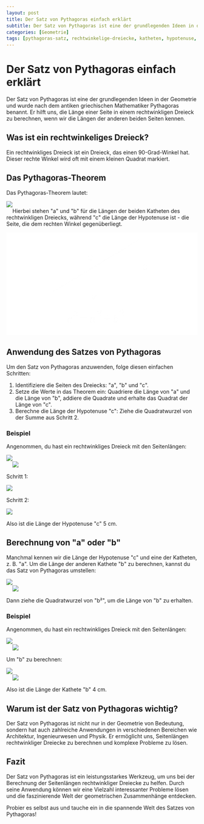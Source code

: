 ```yaml
---
layout: post
title: Der Satz von Pythagoras einfach erklärt
subtitle: Der Satz von Pythagoras ist eine der grundlegenden Ideen in der Geometrie
categories: [Geometrie]
tags: [pythagoras-satz, rechtwinkelige-dreiecke, katheten, hypotenuse, geometrische-berechnungen]
---
```

# Der Satz von Pythagoras einfach erklärt
Der Satz von Pythagoras ist eine der grundlegenden Ideen in der Geometrie und wurde nach dem antiken griechischen Mathematiker Pythagoras benannt. Er hilft uns, die Länge einer Seite in einem rechtwinkligen Dreieck zu berechnen, wenn wir die Längen der anderen beiden Seiten kennen.

## Was ist ein rechtwinkeliges Dreieck?
Ein rechtwinkliges Dreieck ist ein Dreieck, das einen 90-Grad-Winkel hat. Dieser rechte Winkel wird oft mit einem kleinen Quadrat markiert.

## Das Pythagoras-Theorem
Das Pythagoras-Theorem lautet:
<div style="float: left;">
  <img src="https://latex.codecogs.com/png.image?\inline&space;\dpi{110}\bg{black}a^{2}&plus;b^{2}=c^{2}" />
</div><br>
Hierbei stehen "a" und "b" für die Längen der beiden Katheten des rechtwinkligen Dreiecks, während "c" die Länge der Hypotenuse ist - die Seite, die dem rechten Winkel gegenüberliegt.

![Desktop View](/assets/images/math/pythagoras.png)

## Anwendung des Satzes von Pythagoras
Um den Satz von Pythagoras anzuwenden, folge diesen einfachen Schritten:

1. Identifiziere die Seiten des Dreiecks: "a", "b" und "c".
2. Setze die Werte in das Theorem ein: Quadriere die Länge von "a" und die Länge von "b", addiere die Quadrate und erhalte das Quadrat der Länge von "c".
3. Berechne die Länge der Hypotenuse "c": Ziehe die Quadratwurzel von der Summe aus Schritt 2.

### Beispiel
Angenommen, du hast ein rechtwinkliges Dreieck mit den Seitenlängen:<br>
<div style="float: left;">
<img src="https://latex.codecogs.com/png.image?\inline&space;\dpi{110}\bg{black}a=3" />
</div><br>
<div style="float: left;">
<img src="https://latex.codecogs.com/png.image?\inline&space;\dpi{110}\bg{black}b=4" />
</div><br>

Schritt 1:<br>
<div style="float: left;">
<img src="https://latex.codecogs.com/png.image?\inline&space;\dpi{110}\bg{black}3^{2}&plus;4^{2}=9&plus;16=25" />
</div><br>

Schritt 2:<br>
<div style="float: left;">
<img src="https://latex.codecogs.com/png.image?\inline&space;\dpi{110}\bg{black}c=\sqrt{25}=5cm" />
</div><br>

Also ist die Länge der Hypotenuse "c" 5 cm.

## Berechnung von "a" oder "b"
Manchmal kennen wir die Länge der Hypotenuse "c" und eine der Katheten, z. B. "a". Um die Länge der anderen Kathete "b" zu berechnen, kannst du das Satz von Pythagoras umstellen:

<div style="float: left;">
<img src="https://latex.codecogs.com/png.image?\inline&space;\dpi{110}\bg{black}a^{2}=c^{2}-b^{2}" />
</div><br>

<div style="float: left;">
<img src="https://latex.codecogs.com/png.image?\inline&space;\dpi{110}\bg{black}b^{2}=c^{2}-a^{2}" />
</div><br>

Dann ziehe die Quadratwurzel von "b²", um die Länge von "b" zu erhalten.

### Beispiel
Angenommen, du hast ein rechtwinkliges Dreieck mit den Seitenlängen:<br>
<div style="float: left;">
<img src="https://latex.codecogs.com/png.image?\inline&space;\dpi{110}\bg{black}c=5cm" />
</div><br>

<div style="float: left;">
<img src="https://latex.codecogs.com/png.image?\inline&space;\dpi{110}\bg{black}b=3cm" />
</div><br>

Um "b" zu berechnen:<br>
<div style="float: left;">
<img src="https://latex.codecogs.com/png.image?\inline&space;\dpi{110}\bg{black}b^{2}=5^{2}-3^{2}=25-9=16" />
</div><br>

<div style="float: left;">
<img src="https://latex.codecogs.com/png.image?\inline&space;\dpi{110}\bg{black}b=\sqrt{16}=4cm" />
</div><br>

Also ist die Länge der Kathete "b" 4 cm.

## Warum ist der Satz von Pythagoras wichtig?
Der Satz von Pythagoras ist nicht nur in der Geometrie von Bedeutung, sondern hat auch zahlreiche Anwendungen in verschiedenen Bereichen wie Architektur, Ingenieurwesen und Physik. Er ermöglicht uns, Seitenlängen rechtwinkliger Dreiecke zu berechnen und komplexe Probleme zu lösen.

## Fazit
Der Satz von Pythagoras ist ein leistungsstarkes Werkzeug, um uns bei der Berechnung der Seitenlängen rechtwinkliger Dreiecke zu helfen. Durch seine Anwendung können wir eine Vielzahl interessanter Probleme lösen und die faszinierende Welt der geometrischen Zusammenhänge entdecken.

Probier es selbst aus und tauche ein in die spannende Welt des Satzes von Pythagoras!